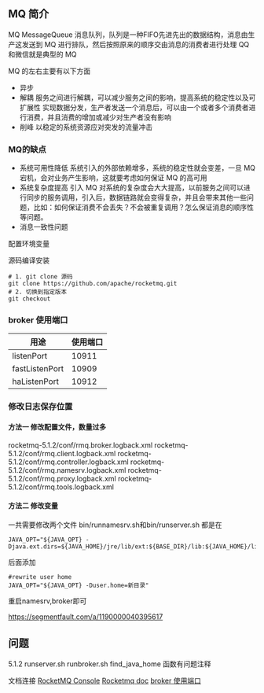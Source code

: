 ## MQ 简介
MQ MessageQueue 消息队列，队列是一种FIFO先进先出的数据结构，消息由生产这发送到 MQ 进行排队，然后按照原来的顺序交由消息的消费者进行处理 QQ 和微信就是典型的 MQ

MQ 的左右主要有以下方面
* 异步
* 解耦
    服务之间进行解耦，可以减少服务之间的影响，提高系统的稳定性以及可扩展性
    实现数据分发，生产者发送一个消息后，可以由一个或者多个消费者进行消费，并且消费的增加或减少对生产者没有影响
* 削峰
    以稳定的系统资源应对突发的流量冲击

### MQ的缺点
* 系统可用性降低
    系统引入的外部依赖增多，系统的稳定性就会变差，一旦 MQ 宕机，会对业务产生影响，这就要考虑如何保证 MQ 的高可用
* 系统复杂度提高
    引入 MQ 对系统的复杂度会大大提高，以前服务之间可以进行同步的服务调用，引入后，数据链路就会变得复杂，并且会带来其他一些问题，比如：如何保证消费不会丢失？不会被重复调用？怎么保证消息的顺序性等问题。
* 消息一致性问题


配置环境变量

源码编译安装
```
# 1. git clone 源码
git clone https://github.com/apache/rocketmq.git
# 2. 切换到指定版本
git checkout 
```

### broker 使用端口
用途 | 使用端口
--|--
listenPort| 10911
fastListenPort| 10909
haListenPort| 10912

### 修改日志保存位置
#### 方法一 修改配置文件，数量过多
rocketmq-5.1.2/conf/rmq.broker.logback.xml
rocketmq-5.1.2/conf/rmq.client.logback.xml
rocketmq-5.1.2/conf/rmq.controller.logback.xml
rocketmq-5.1.2/conf/rmq.namesrv.logback.xml
rocketmq-5.1.2/conf/rmq.proxy.logback.xml
rocketmq-5.1.2/conf/rmq.tools.logback.xml

#### 方法二 修改变量
一共需要修改两个文件
bin/runnamesrv.sh和bin/runserver.sh
都是在
```
JAVA_OPT="${JAVA_OPT} -Djava.ext.dirs=${JAVA_HOME}/jre/lib/ext:${BASE_DIR}/lib:${JAVA_HOME}/lib/ext"
```
后面添加
```
#rewrite user home 
JAVA_OPT="${JAVA_OPT} -Duser.home=新目录"
```
重启namesrv,broker即可


https://segmentfault.com/a/1190000040395617

## 问题
5.1.2 runserver.sh runbroker.sh find_java_home 函数有问题注释


文档连接
[RocketMQ Console](https://rocketmq-1.gitbook.io/rocketmq-connector/rocketmq-connect/rocketmq-console/kong-zhi-tai-jian-jie)
[Rocketmq doc](https://rocketmq.apache.org/docs/quick-start/)
[broker 使用端口](https://blog.csdn.net/changqing5818/article/details/113973803)

